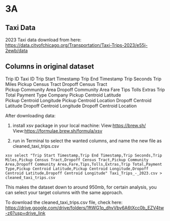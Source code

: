 # 3A
## Taxi Data
2023 Taxi data download from here: https://data.cityofchicago.org/Transportation/Taxi-Trips-2023/e55j-2ewb/data 
## Columns in original dataset
Trip ID 	Taxi ID 	Trip Start Timestamp 	Trip End Timestamp 	Trip Seconds  Trip Miles 	Pickup Census Tract 	Dropoff Census Tract 	
Pickup Community Area 	Dropoff Community Area 	Fare  Tips 	Tolls 	Extras 	Trip Total 	Payment Type 	Company 	Pickup Centroid Latitude 	
Pickup Centroid Longitude 	Pickup Centroid Location   Dropoff Centroid Latitude 	Dropoff Centroid Longitude 	Dropoff Centroid Location

After downloading data: 
1. install xsv package in your local machine:
View:https://brew.sh/
View:https://formulae.brew.sh/formula/xsv

2. run in Terminal to select the wanted columns, and name the new file as cleaned_taxi_trips.csv
```
xsv select "Trip Start Timestamp,Trip End Timestamp,Trip Seconds,Trip Miles,Pickup Census Tract,Dropoff Census Tract,Pickup Community Area,Dropoff Community Area,Fare,Tips,Tolls,Extras,Trip Total,Payment Type,Pickup Centroid Latitude,Pickup Centroid Longitude,Dropoff Centroid Latitude,Dropoff Centroid Longitude" Taxi_Trips_-_2023.csv > cleaned_taxi_trips.csv
```
This makes the dataset down to around 950mb, for certain analysis, you can select your target columns with the same approach.

To download the cleaned_taxi_trips.csv file, check here: https://drive.google.com/drive/folders/1ftWG1p_dhvVbv6A6tXcc0b_EZV4tw-z6?usp=drive_link
